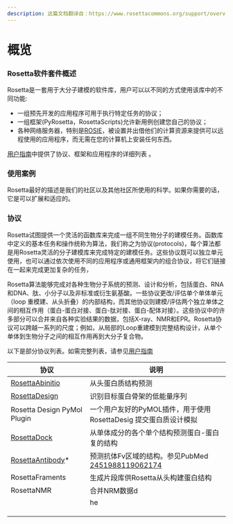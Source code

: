 ```yaml
---
description: 这篇文档翻译自：https://www.rosettacommons.org/support/overview。水平有限，如有错误或不当之处欢迎修改。
---
```


# 概览

### &#x20;Rosetta软件套件概述

Rosetta是一套用于大分子建模的软件库，用户可以以不同的方式使用该库中的不同功能:

* 一组预先开发的应用程序可用于执行特定任务的协议；
* 一组框架(PyRosetta，RosettaScripts)允许新用例创建您自己的协议；
* 各种网络服务器，特别是[ROSIE](https://www.rosettacommons.org/software/servers)，被设置并出借他们的计算资源来提供可以远程使用的应用程序，而无需在您的计算机上安装任何东西。

[用户指南](https://www.rosettacommons.org/docs/latest/application\_documentation/Application-Documentation)中提供了协议、框架和应用程序的详细列表 。

### 使用案例

Rosetta最好的描述是我们的社区以及其他社区所使用的科学。如果你需要的话，它是可以扩展和适应的。

### 协议

Rosetta试图提供一个灵活的函数库来完成一组不同生物分子的建模任务。函数库中定义的基本任务和操作统称为算法，我们称之为协议(protocols)，每个算法都是用Rosetta灵活的分子建模库来完成特定的建模任务。这些协议既可以独立单元使用，也可以通过依次使用不同的应用程序或通用框架内的组合协议，将它们链接在一起来完成更加复杂的任务，

Rosetta算法能够完成对各种生物分子系统的预测、设计和分析，包括蛋白、RNA和DNA、肽、小分子以及非标准或衍生氨基酸。一些协议更改/评估单个单体单元（loop 重模建、从头折叠）的内部结构，而其他协议则建模/评估两个独立单体之间的相互作用（蛋白-蛋白对接、蛋白-肽对接、蛋白-配体对接）。这些协议中的许多部分可以合并来自各种实验结果的数据，包括X-ray、NMR和EPR。Rosetta协议可以跨越一系列的尺度；例如，从局部的Loop重建模到完整结构设计，从单个单体到生物分子之间的相互作用再到大分子复合物。

以下是部分协议列表。如需完整列表，请参见[用户指南](https://www.rosettacommons.org/docs/latest/application\_documentation/Application-Documentation)

| 协议                                                                                                                            | 说明                                                                                                                                  |
| ----------------------------------------------------------------------------------------------------------------------------- | ----------------------------------------------------------------------------------------------------------------------------------- |
| [RosettaAbinitio](https://www.rosettacommons.org/docs/latest/application\_documentation/structure\_prediction/abinitio-relax) | 从头蛋白质结构预测                                                                                                                           |
| [RosettaDesign](https://www.rosettacommons.org/docs/latest/application\_documentation/design/design-applications)             | 识别目标蛋白骨架的低能量序列                                                                                                                      |
| Rosetta Design PyMol Plugin                                                                                                   | 一个用户友好的PyMOL插件，用于使用RosettaDesig 提交蛋白质设计模拟                                                                                           |
| [RosettaDock](https://www.rosettacommons.org/docs/latest/application\_documentation/docking/docking-protocol)                 | 从单体成分的各个单个结构预测蛋白-蛋白复的结构                                                                                                             |
| [RosettaAntibody](https://www.rosettacommons.org/docs/latest/application\_documentation/antibody/antibody-protocol)\*         | 预测抗体Fv区域的结构。参见PubMed [24519881](http://www.ncbi.nlm.nih.gov/pubmed/24519881)[19062174](http://www.ncbi.nlm.nih.gov/pubmed/19062174) |
| RosettaFraments                                                                                                               | 生成片段库供Rosetta从头构建蛋白结构                                                                                                               |
| RosettaNMR                                                                                                                    | 合并NRM数据d                                                                                                                            |
|                                                                                                                               | he                                                                                                                                  |
|                                                                                                                               |                                                                                                                                     |
|                                                                                                                               |                                                                                                                                     |
|                                                                                                                               |                                                                                                                                     |

